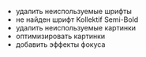 - удалить неиспользуемые шрифты
- не найден шрифт Kollektif Semi-Bold
- удалить неиспользуемые картинки
- оптимизировать картинки
- добавить эффекты фокуса
